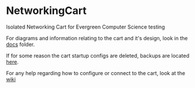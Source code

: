 # NetworkingCart
Isolated Networking Cart for Evergreen Computer Science testing

For diagrams and information relating to the cart and it's design, look in the [docs](https://github.com/CerealYeti/NetworkingCart/tree/master/docs) folder.

If for some reason the cart startup configs are deleted, backups are located [here](https://github.com/CerealYeti/NetworkingCart/tree/master/backup_configs/current_configs).

For any help regarding how to configure or connect to the cart, look at the [wiki](https://github.com/CerealYeti/NetworkingCart/wiki)
